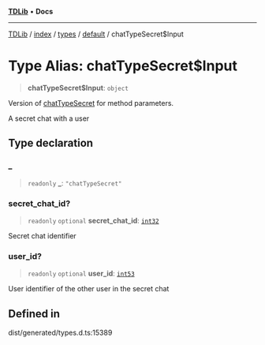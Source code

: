 [**TDLib**](../../../../../../README.md) • **Docs**

***

[TDLib](../../../../../../modules.md) / [index](../../../../../README.md) / [types](../../../README.md) / [default](../README.md) / chatTypeSecret$Input

# Type Alias: chatTypeSecret$Input

> **chatTypeSecret$Input**: `object`

Version of [chatTypeSecret](chatTypeSecret.md) for method parameters.

A secret chat with a user

## Type declaration

### \_

> `readonly` **\_**: `"chatTypeSecret"`

### secret\_chat\_id?

> `readonly` `optional` **secret\_chat\_id**: [`int32`](int32-1.md)

Secret chat identifier

### user\_id?

> `readonly` `optional` **user\_id**: [`int53`](int53-1.md)

User identifier of the other user in the secret chat

## Defined in

dist/generated/types.d.ts:15389
